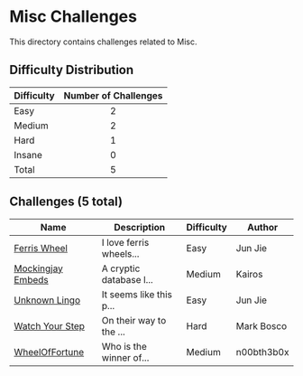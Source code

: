 # Misc Challenges
This directory contains challenges related to Misc.

## Difficulty Distribution
| Difficulty | Number of Challenges |
| ---------- |:--------------------:|
| Easy | 2 |
| Medium | 2 |
| Hard | 1 |
| Insane | 0 |
| Total | 5 |

## Challenges (5 total)
| Name | Description | Difficulty | Author |
| ---- | ----------- | ---------- | ------ |
| [Ferris Wheel](<./Ferris Wheel>) | I love ferris wheels... | Easy | Jun Jie |
| [Mockingjay Embeds](<./Mockingjay Embeds>) | A cryptic database l... | Medium | Kairos |
| [Unknown Lingo](<./Unknown Lingo>) | It seems like this p... | Easy | Jun Jie |
| [Watch Your Step](<./Watch Your Step>) | On their way to the ... | Hard | Mark Bosco |
| [WheelOfFortune](<./WheelOfFortune>) | Who is the winner of... | Medium | n00bth3b0x |
